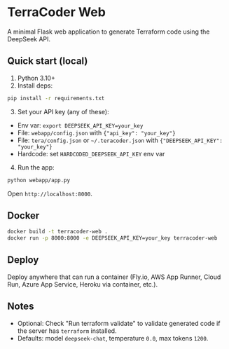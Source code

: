 # TerraCoder Web

A minimal Flask web application to generate Terraform code using the DeepSeek API.

## Quick start (local)

1. Python 3.10+
2. Install deps:

```bash
pip install -r requirements.txt
```

3. Set your API key (any of these):

- Env var: `export DEEPSEEK_API_KEY=your_key`
- File: `webapp/config.json` with `{"api_key": "your_key"}`
- File: `tera/config.json` or `~/.teracoder.json` with `{"DEEPSEEK_API_KEY": "your_key"}`
- Hardcode: set `HARDCODED_DEEPSEEK_API_KEY` env var

4. Run the app:

```bash
python webapp/app.py
```

Open `http://localhost:8000`.

## Docker

```bash
docker build -t terracoder-web .
docker run -p 8000:8000 -e DEEPSEEK_API_KEY=your_key terracoder-web
```

## Deploy

Deploy anywhere that can run a container (Fly.io, AWS App Runner, Cloud Run, Azure App Service, Heroku via container, etc.).

## Notes

- Optional: Check "Run terraform validate" to validate generated code if the server has `terraform` installed.
- Defaults: model `deepseek-chat`, temperature `0.0`, max tokens `1200`.